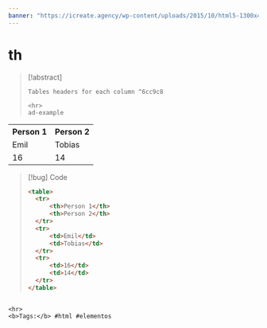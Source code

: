 ```yaml
---
banner: "https://icreate.agency/wp-content/uploads/2015/10/html5-1300x470.gif"
---
```

# th
> [!abstract]
> ````
> Tables headers for each column ^6cc9c8
> 
> <hr>
> ad-example
<table>
	<tr>
		<th>Person 1</th><th>Person 2</th>
	</tr>
	<tr>
		<td>Emil</td><td>Tobias</td>
	</tr>
	<tr>
		<td>16</td><td>14</td>
	</tr>
</table>

> [!bug] Code
> ~~~html
> <table>
> 	<tr>
> 		<th>Person 1</th>
> 		<th>Person 2</th>
> 	</tr>
> 	<tr>
> 		<td>Emil</td>
> 		<td>Tobias</td>
> 	</tr>
> 	<tr>
> 		<td>16</td>
> 		<td>14</td>
> 	</tr>
> </table>
> ~~~


````

<hr>
<b>Tags:</b> #html #elementos  